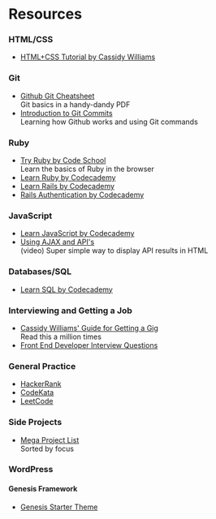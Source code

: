 # Resources

### HTML/CSS
* [HTML+CSS Tutorial by Cassidy Williams](https://github.com/cassidoo/HTML-CSS-Tutorial)  

### Git
* [Github Git Cheatsheet](https://training.github.com/kit/downloads/github-git-cheat-sheet.pdf)  
  Git basics in a handy-dandy PDF 
* [Introduction to Git Commits](https://pcottle.github.io/learnGitBranching/)  
  Learning how Github works and using Git commands 

### Ruby
* [Try Ruby by Code School](http://tryruby.org/levels/1/challenges/0)  
  Learn the basics of Ruby in the browser 
* [Learn Ruby by Codecademy](https://www.codecademy.com/learn/ruby)   
* [Learn Rails by Codecademy](https://www.codecademy.com/learn/learn-rails)   
* [Rails Authentication by Codecademy](https://www.codecademy.com/learn/rails-auth)   

### JavaScript
* [Learn JavaScript by Codecademy](https://www.codecademy.com/learn/javascript)
* [Using AJAX and API's](https://www.youtube.com/watch?v=fEYx8dQr_cQ)  
  (video) Super simple way to display API results in HTML

### Databases/SQL
* [Learn SQL by Codecademy](https://www.codecademy.com/en/courses/learn-sql/)   

### Interviewing and Getting a Job
* [Cassidy Williams' Guide for Getting a Gig](https://github.com/cassidoo/getting-a-gig)    
  Read this a million times
* [Front End Developer Interview Questions](http://h5bp.github.io/Front-end-Developer-Interview-Questions/)    

### General Practice
* [HackerRank](https://www.hackerrank.com/feed)   
* [CodeKata](http://codekata.com/kata/codekata-intro/)   
* [LeetCode](https://leetcode.com/)   

### Side Projects
* [Mega Project List](https://github.com/karan/Projects)   
  Sorted by focus

### WordPress
#### Genesis Framework
* [Genesis Starter Theme](https://sridharkatakam.com/genesis-starter-child-theme/)   


